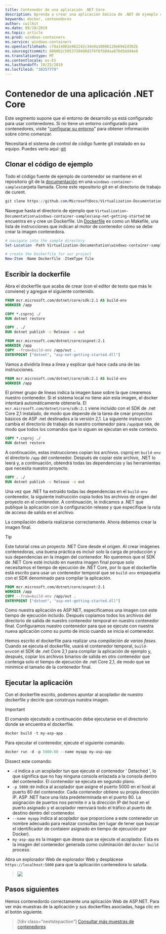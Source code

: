 ```yaml
---
title: Contenedor de una aplicación .NET Core
description: Aprenda a crear una aplicación básica de .NET de ejemplo con contenedores
keywords: docker, contenedores
author: cwilhit
ms.date: 09/10/2019
ms.topic: article
ms.prod: windows-containers
ms.service: windows-containers
ms.openlocfilehash: cf8a14002e962242c34e9a10086120e6942d382b
ms.sourcegitcommit: 6080b2c5053720490d374f6fb0daa870d5ddd4e8
ms.translationtype: MT
ms.contentlocale: es-ES
ms.lasthandoff: 10/25/2019
ms.locfileid: "10257779"
---
```

# <a name="containerize-a-net-core-app"></a>Contenedor de una aplicación .NET Core

Este segmento supone que el entorno de desarrollo ya está configurado para usar contenedores. Si no tiene un entorno configurado para contenedores, visite "[configurar su entorno](./set-up-environment.md)" para obtener información sobre cómo comenzar.

Necesitará el sistema de control de código fuente git instalado en su equipo. Puedes verlo aquí: [git](https://git-scm.com/download)

## <a name="clone-the-sample-code"></a>Clonar el código de ejemplo

Todo el código fuente de ejemplo de contenedor se mantiene en el repositorio git de la [documentación](https://github.com/MicrosoftDocs/Virtualization-Documentation) en una `windows-container-samples`carpeta llamada. Clone este repositorio git en el directorio de trabajo de curent.

```Powershell
git clone https://github.com/MicrosoftDocs/Virtualization-Documentation.git
```

Navegue hasta el directorio de ejemplo que `Virtualization-Documentation\windows-container-samples\asp-net-getting-started` se encuentra en y cree un Dockerfile. Un [Dockerfile](https://docs.docker.com/engine/reference/builder/) es como un Makefile, una lista de instrucciones que indican al motor de contenedor cómo se debe crear la imagen contenedora.

```Powershell
# navigate into the sample directory
Set-Location -Path Virtualization-Documentation\windows-container-samples\asp-net-getting-started

# create the Dockerfile for our project
New-Item -Name Dockerfile -ItemType file
```

## <a name="write-the-dockerfile"></a>Escribir la dockerfile

Abra el dockerfile que acaba de crear (con el editor de texto que más le conviene) y agregue el siguiente contenido.

```Dockerfile
FROM mcr.microsoft.com/dotnet/core/sdk:2.1 AS build-env
WORKDIR /app

COPY *.csproj ./
RUN dotnet restore

COPY . ./
RUN dotnet publish -c Release -o out

FROM mcr.microsoft.com/dotnet/core/aspnet:2.1
WORKDIR /app
COPY --from=build-env /app/out .
ENTRYPOINT ["dotnet", "asp-net-getting-started.dll"]
```

Vamos a dividirla línea a línea y explicar qué hace cada una de las instrucciones.

```Dockerfile
FROM mcr.microsoft.com/dotnet/core/sdk:2.1 AS build-env
WORKDIR /app
```

El primer grupo de líneas indica la imagen base sobre la que crearemos nuestro contenedor. Si el sistema local no tiene aún esta imagen, el docker intentará automáticamente obtenerla. El `mcr.microsoft.com/dotnet/core/sdk:2.1` viene incluido con el SDK de .net Core 2,1 instalado, de modo que depende de la tarea de crear proyectos básicos de ASP .net destinados a la versión 2,1. La siguiente instrucción cambia el directorio de trabajo de nuestro contenedor para `/app`que sea, de modo que todos los comandos que lo siguen se ejecutan en este contexto.

```Dockerfile
COPY *.csproj ./
RUN dotnet restore
```

A continuación, estas instrucciones copian los archivos. csproj en `build-env` el directorio `/app` del contenedor. Después de copiar este archivo, .NET lo leerá y, a continuación, obtendrá todas las dependencias y las herramientas que necesita nuestro proyecto.

```Dockerfile
COPY . ./
RUN dotnet publish -c Release -o out
```

Una vez que .NET ha extraído todas las dependencias en el `build-env` contenedor, la siguiente instrucción copia todos los archivos de origen del proyecto en el contenedor. A continuación, le indicamos a .NET que publique la aplicación con la configuración release y que especifique la ruta de acceso de salida en el archivo.

La compilación debería realizarse correctamente. Ahora debemos crear la imagen final. 

> [!TIP]
> Este tutorial crea un proyecto .NET Core desde el origen. Al crear imágenes contenedoras, una buena práctica es incluir _solo_ la carga de producción y sus dependencias en la imagen del contenedor. No queremos que el SDK de .NET Core esté incluido en nuestra imagen final porque solo necesitamos el tiempo de ejecución de .NET Core, por lo que el dockerfile está escrito para usar un contenedor temporal que se `build-env` empaqueta con el SDK denominado para compilar la aplicación.

```Dockerfile
FROM mcr.microsoft.com/dotnet/core/aspnet:2.1
WORKDIR /app
COPY --from=build-env /app/out .
ENTRYPOINT ["dotnet", "asp-net-getting-started.dll"]
```

Como nuestra aplicación es ASP.NET, especificamos una imagen con este tiempo de ejecución incluido. Después copiamos todos los archivos del directorio de salida de nuestro contenedor temporal en nuestro contenedor final. Configuramos nuestro contenedor para que se ejecute con nuestra nueva aplicación como su punto de inicio cuando se inicia el contenedor.

Hemos escrito el dockerfile para realizar una _compilación de varias fases_. Cuando se ejecuta el dockerfile, usará el contenedor temporal, `build-env`con el SDK de .net Core 2,1 para compilar la aplicación de ejemplo y, después, copiar los archivos binarios de salida en otro contenedor que contenga solo el tiempo de ejecución de .net Core 2,1, de modo que se minimice el tamaño de la contenedor final.

## <a name="run-the-app"></a>Ejecutar la aplicación

Con el dockerfile escrito, podemos apuntar al acoplador de nuestro dockerfile y decirle que construya nuestra imagen. 

>[!IMPORTANT]
>El comando ejecutado a continuación debe ejecutarse en el directorio donde se encuentra el dockerfile.

```Powershell
docker build -t my-asp-app .
```

Para ejecutar el contenedor, ejecute el siguiente comando.

```Powershell
docker run -d -p 5000:80 --name myapp my-asp-app
```

Dissect este comando:

* `-d` indica a un acoplador tun que ejecute el contenedor ' Detached ', lo que significa que no hay ninguna consola enlazada a la consola dentro del contenedor. El contenedor se ejecuta en segundo plano. 
* `-p 5000:80` indica al acoplador que asigne el puerto 5000 en el host al puerto 80 del contenedor. Cada contenedor obtiene su propia dirección IP. ASP .NET hace una lista predeterminada en el puerto 80. La asignación de puertos nos permite ir a la dirección IP del host en el puerto asignado y el acoplador reenviará todo el tráfico al puerto de destino dentro del contenedor.
* `--name myapp` indica al acoplador que proporcione a este contenedor un nombre adecuado para realizar consultas (en lugar de tener que buscar el identificador de contaienr asignado en tiempo de ejecución por Docker).
* `my-asp-app` es la imagen que desea que se ejecute el acoplador. Esta es la imagen del contenedor generada como culminación del `docker build` proceso.

Abra un explorador Web de explorador Web y desplácese `https://localhost:5000` para que la aplicación contenedora lo saluda.

>![](media/SampleAppScreenshot.png)

## <a name="next-steps"></a>Pasos siguientes

Hemos contenedordo correctamente una aplicación Web de ASP.NET. Para ver más muestras de la aplicación y sus dockerfiles asociadas, haga clic en el botón siguiente.

> [!div class="nextstepaction"]
> [Consultar más muestras de contenedores](../samples.md)
